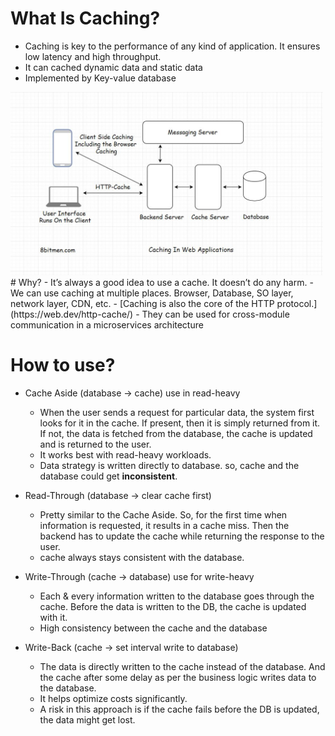 # What Is Caching?
  - Caching is key to the performance of any kind of application. It ensures low latency and high throughput.
  - It can cached dynamic data and static data
  - Implemented by Key-value database
  
  <img src = "https://github.com/xidaniel/Full-Stack-Develop-Notes/blob/master/Web%20Application%20%26%20Software%20Architecture/images/Caching.jpeg" width = 500>
# Why?
  - It’s always a good idea to use a cache. It doesn’t do any harm.
  - We can use caching at multiple places. Browser, Database, SO layer, network layer, CDN, etc.
  - [Caching is also the core of the HTTP protocol.](https://web.dev/http-cache/)
  - They can be used for cross-module communication in a microservices architecture
  
# How to use?
  - Cache Aside (database -> cache)  use in read-heavy
    - When the user sends a request for particular data, the system first looks for it in the cache. If present, then it is simply returned from it. If not, the data is fetched from the database, the cache is updated and is returned to the user.
    - It works best with read-heavy workloads.
    - Data strategy is written directly to database. so, cache and the database could get **inconsistent**.
    
  - Read-Through (database -> clear cache first)
    - Pretty similar to the Cache Aside. So, for the first time when information is requested, it results in a cache miss. Then the backend has to update the cache while returning the response to the user.
    - cache always stays consistent with the database.
    
  - Write-Through (cache -> database) use for write-heavy
    - Each & every information written to the database goes through the cache. Before the data is written to the DB, the cache is updated with it.
    - High consistency between the cache and the database
    
  - Write-Back (cache -> set interval write to database)
    - The data is directly written to the cache instead of the database. And the cache after some delay as per the business logic writes data to the database.
    - It helps optimize costs significantly. 
    - A risk in this approach is if the cache fails before the DB is updated, the data might get lost.
